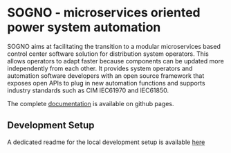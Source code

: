 # SOGNO - microservices oriented power system automation

SOGNO aims at facilitating the transition to a modular microservices based control center software solution for distribution system operators. 
This allows operators to adapt faster because components can be updated more independently from each other. 
It provides system operators and automation software developers with an open source framework that exposes open APIs to plug in new automation functions and supports industry standards such as CIM IEC61970 and IEC61850.

The complete [documentation](https://sogno-platform.github.io) is available on github pages.

## Development Setup

A dedicated readme for the local development setup is available [here](development.md)
